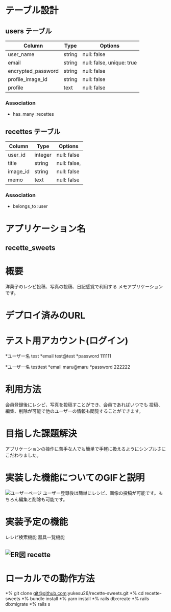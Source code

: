  # テーブル設計

 ## users テーブル
| Column             | Type   | Options                   |
| ----------------   | ------ | ------------------------- |
| user_name          | string | null: false               |
| email              | string | null: false, unique: true |
| encrypted_password | string | null: false               |
| profile_image_id   | string | null: false               |
| profile            | text   | null: false               |
 
### Association
- has_many :recettes


## recettes テーブル

| Column      | Type   | Options        |
| ------------| ------ | ---------------|
| user_id     | integer| null: false    |
| title       | string | null: false,   |
| image_id    | string | null: false    |
| memo        | text   | null: false    |
 

### Association
- belongs_to :user


# アプリケーション名
## recette_sweets
# 概要
洋菓子のレシピ投稿、写真の投稿、日記感覚で利用する  メモアプリケーションです。
# デプロイ済みのURL
# テスト用アカウント(ログイン)
*ユーザー名  test
*email  test@test
*password  111111

*ユーザー名  testtest
*email  maru@maru
*password  222222
# 利用方法
会員登録後にレシピ、写真を投稿すことができ、会員であればいつでも  投稿、編集、削除が可能で他のユーザーの情報も閲覧することができます。
# 目指した課題解決
アプリケーションの操作に苦手な人でも簡単で手軽に扱えるようにシンプルさにこだわりました。
# 実装した機能についてのGIFと説明
![ユーザーページ](https://user-images.githubusercontent.com/75784020/106732349-f1cd1480-6653-11eb-8f90-a6a140dca333.png)
ユーザー登録後は簡単にレシピ、画像の投稿が可能です。もちろん編集と削除も可能です。
# 実装予定の機能
レシピ検索機能
器具一覧機能  

## ![ER図 recette](https://user-images.githubusercontent.com/75784020/106712405-3f3d8780-663c-11eb-96ff-03cdfb9560bc.png)

# ローカルでの動作方法
*% git clone git@github.com:yukesu26/recette-sweets.git
*% cd recette-sweets
*% bundle install
*% yarn install
*% rails db:create
*% rails db:migrate
*% rails s